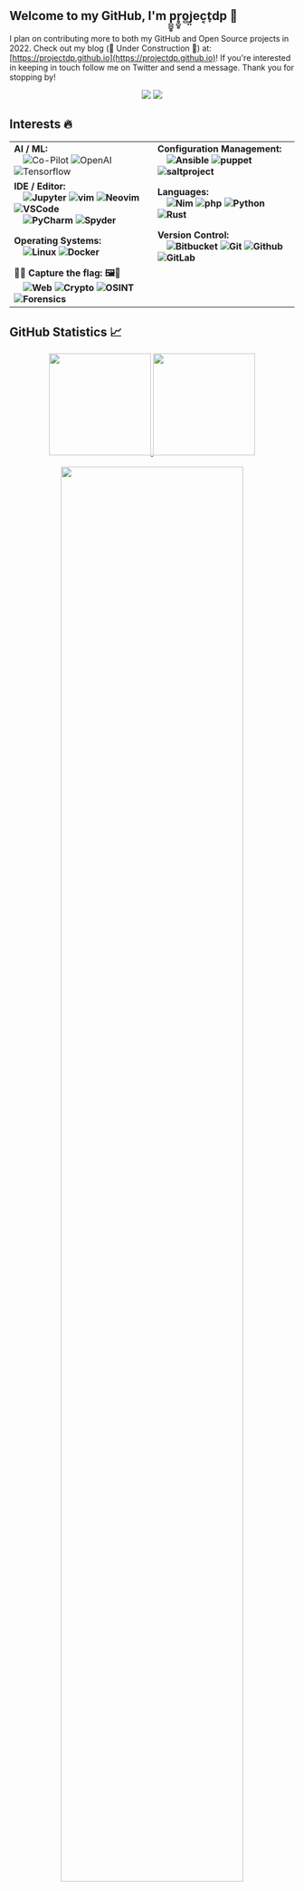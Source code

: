 ## Welcome to my GitHub, I'm p̻̻̥r̥̻̥o̻j̤͛ec͔t̞dp 👋

I plan on contributing more to both my GitHub and Open Source projects in 2022. Check out my blog (🚧 Under Construction 🚧) at: [https://projectdp.github.io](https://projectdp.github.io)! If you're interested in keeping in touch follow me on Twitter and send a message. Thank you for stopping by! 

<p align="center">
<a href="https://twitter.com/projectdp"><img src="https://img.shields.io/badge/-@projectdp-%231DA1F2?style=flat&logo=twitter&logoColor=white"/></a>
<a href="https://stackoverflow.com/users/632887/p%cc%bb%cc%bb%cc%a5r%cc%a5%cc%bb%cc%a5o%cc%bbj%cd%9b%cc%a4ec%cd%94t%cc%9edp?tab=profile"><img src="https://img.shields.io/badge/projectdp-D16f37?style=flat&logo=Stackoverflow&logoColor=white"/></a>
</p>

## Interests 🔥
<div align="center">
  
|||
| --- | --- |
| <div align="left"><b>AI / ML:</b></br>&emsp;<img src="https://img.shields.io/badge/-Co--Pilot-111?&logo=github" alt="Co-Pilot"> <img src="https://img.shields.io/badge/-OpenAI-111?&logo=openai" alt="OpenAI"> <img src="https://img.shields.io/badge/-TensorFlow-111?&logo=tensorflow" alt="Tensorflow"></div> | <div align="left"><b>Configuration Management:<b></br>&emsp;<img src="https://img.shields.io/badge/-Ansible-111?&logo=ansible" alt="Ansible"> <img src="https://img.shields.io/badge/-Puppet-111?&logo=Puppet" alt="puppet"> <img src="https://img.shields.io/badge/-Salt-111?&logo=saltproject" alt="saltproject"> |
| <div align="left"><b>IDE / Editor:<b></br>&emsp;<img src="https://img.shields.io/badge/-Jupyter-111?&logo=jupyter" alt="Jupyter"> <img src="https://img.shields.io/badge/-vim-111?&logo=vim" alt="vim"> <img src="https://img.shields.io/badge/-Neovim-111?&logo=neovim" alt="Neovim"> <img src="https://img.shields.io/badge/-VSCode-111?&logo=visualstudiocode" alt="VSCode"></br>&emsp;<img src="https://img.shields.io/badge/-PyCharm-111?&logo=pycharm" alt="PyCharm"> <img src="https://img.shields.io/badge/-Spyder-111?&logo=spyderide" alt="Spyder"> | <div align="left"><b>Languages:<b></br>&emsp;<img src="https://img.shields.io/badge/-Nim-111?&logo=Nim" alt="Nim"> <img src="https://img.shields.io/badge/-php-111?&logo=php" alt="php"> <img src="https://img.shields.io/badge/-Python-111?&logo=Python" alt="Python"> <img src="https://img.shields.io/badge/-Rust-111?&logo=Rust" alt="Rust"> |
| <div align="left"><b>Operating Systems:<b></br>&emsp;<img src="https://img.shields.io/badge/-Linux-111?&logo=Linux" alt="Linux"> <img src="https://img.shields.io/badge/-Docker-111?&logo=Docker" alt="Docker"> | <div align="left"><b>Version Control:<b></br>&emsp;<img src="https://img.shields.io/badge/-BitBucket-111?&logo=bitbucket" alt="Bitbucket"> <img src="https://img.shields.io/badge/-Git-111?&logo=git" alt="Git"> <img src="https://img.shields.io/badge/-GitHub-111?&logo=github" alt="Github"> <img src="https://img.shields.io/badge/-GitLab-111?&logo=gitlab" alt="GitLab"> |
| <div align="left"><b>🚩🦶 Capture the flag: 🖼️🚩<b></br>&emsp;<img src="https://img.shields.io/badge/-%F0%9F%95%B8%20Web-333" alt="Web"> <img src="https://img.shields.io/badge/-%F0%9F%94%90%20Crypto-333" alt="Crypto"> <img src="https://img.shields.io/badge/%F0%9F%93%B0%20OSINT%2B-333" alt="OSINT"> <img src="https://img.shields.io/badge/-%F0%9F%94%8D%20Forensics-333" alt="Forensics"> |
</div>

 ## GitHub Statistics 📈

<div align="center">
  
<a href="https://github.com/anuraghazra/github-readme-stats">
  <img height="180em" src="https://github-readme-stats.vercel.app/api?username=projectdp&theme=react&show_icons=true&border_radius=25&hide=issues&custom_title=GitHub%20Statistics" />
  <img height="180em" src="https://github-readme-stats.vercel.app/api/top-langs/?username=projectdp&theme=react&border_radius=25&hide=issues&langs_count=4&custom_title=Top%20Languages" />
  </br>
</a>
</br>
<a href="https://github.com/Ashutosh00710/github-readme-activity-graph">
    <img src="https://activity-graph.herokuapp.com/graph?username=projectdp&theme=github&bg_color=20232a&hide_border=true" width="80%"/>
</a></br>

</br>
<a href="https://github.com/projectdp">
    <img src="https://komarev.com/ghpvc/?username=projectdp&color=blue"/>
</a>
</div>

## Acknowledgements
Big thanks to <a href="https://github.com/RitchieS">@RitchieS</a>, <a href="https://github.com/PurplProto">@PurplProto</a>, and @yodadog for helping me fix up my GitHub.

<div align="center">
🦶
</div>

<!--
Profile references:
https://github.com/RitchieS
https://github.com/purplProto
https://github.com/HuskyHacks
https://github.com/kleiton0x00/
https://github.com/jsifuentes
https://github.com/remonsec
https://github.com/brettcannon
https://github.com/mubix
https://github.com/K1B0R
https://github.com/GuillaumeFalourd
https://github.com/Garoze
https://github.com/FOrDunn

Repos utilized for this page:
https://github.com/anuraghazra/github-readme-stats
https://github.com/Ileriayo/markdown-badges
https://github.com/Ashutosh00710/github-readme-activity-graph
https://github.com/antonkomarev/github-profile-views-counter
-->
